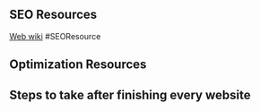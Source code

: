 

## SEO Resources

[Web wiki](https://www.webwiki.com/info/add-website.html) #SEOResource 

## Optimization Resources

## Steps to take after finishing every website



